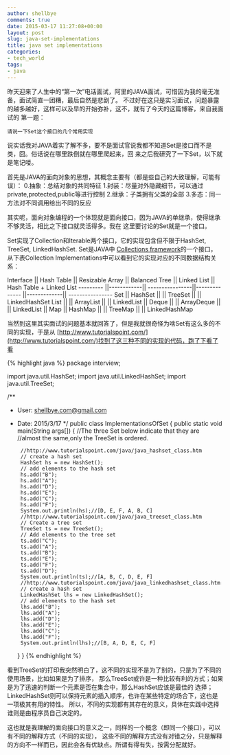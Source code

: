 ```yaml
---
author: shellbye
comments: true
date: 2015-03-17 11:27:08+00:00
layout: post
slug: java-set-implementations
title: java set implementations
categories:
- tech_world
tags:
- java
---
```


昨天迎来了人生中的“第一次”电话面试，阿里的JAVA面试，可惜因为我的毫无准备，面试简直一团糟，最后自然是悲剧了。
不过好在这只是实习面试，问题暴露的越多越好，这样可以及早的开始弥补，这不，就有了今天的这篇博客，来自我面试的
第一题：

    请说一下Set这个接口的几个常用实现

说实话我对JAVA着实了解不多，要不是面试官说我都不知道Set是接口而不是类，囧。俗话说在哪里跌倒就在哪里爬起来，回
来之后我研究了一下Set，以下就是笔记喽。

首先是JAVA的面向对象的思想，其概念主要有（都是些自己的大致理解，可能有误）：
0.抽象：总结对象的共同特征
1.封装：尽量对外隐藏细节，可以通过private,protected,public等进行控制
2.继承：子类拥有父类的全部
3.多态：同一方法对不同调用给出不同的反应

其实呢，面向对象编程的一个体现就是面向接口，因为JAVA的单继承，使得继承不够灵活，相比之下接口就灵活得多。我在
这里要讨论的Set就是一个接口。

Set实现了Collection和Iterable两个接口，它的实现包含但不限于HashSet, TreeSet, LinkedHashSet. Set是JAVA中
[Collections framework](http://docs.oracle.com/javase/7/docs/technotes/guides/collections/overview.html)的一个接口，
从下表Collection Implementations中可以看到它的实现对应的不同数据结构关系：

Interface || Hash Table || Resizable Array || Balanced Tree || Linked List || Hash Table + Linked List
--------- ||------------|| ----------------||-------------- ||-------------|| ----------------
Set       || HashSet    ||                 || TreeSet       ||             || LinkedHashSet
List      ||            || ArrayList       ||               || LinkedList  ||
Deque     ||            || ArrayDeque      ||               || LinkedList  ||
Map       || HashMap    ||                 || TreeMap       ||             || LinkedHashMap


当然到这里其实面试的问题基本就回答了，但是我就很奇怪为啥Set有这么多的不同的实现，于是从
[http://www.tutorialspoint.com/](http://www.tutorialspoint.com/)找到了这三种不同的实现的代码，跑了下看了看

{% highlight java %}
package interview;

import java.util.HashSet;
import java.util.LinkedHashSet;
import java.util.TreeSet;

/**
 * User: shellbye.com@gmail.com
 * Date: 2015/3/17
 */
public class ImplementationsOfSet {
    public static void main(String args[]) {
        //The three Set below indicate that they are
        //almost the same,only the TreeSet is ordered.

        //http://www.tutorialspoint.com/java/java_hashset_class.htm
        // create a hash set
        HashSet hs = new HashSet();
        // add elements to the hash set
        hs.add("B");
        hs.add("A");
        hs.add("D");
        hs.add("E");
        hs.add("C");
        hs.add("F");
        System.out.println(hs);//[D, E, F, A, B, C]
        //http://www.tutorialspoint.com/java/java_treeset_class.htm
        // Create a tree set
        TreeSet ts = new TreeSet();
        // Add elements to the tree set
        ts.add("C");
        ts.add("A");
        ts.add("B");
        ts.add("E");
        ts.add("F");
        ts.add("D");
        System.out.println(ts);//[A, B, C, D, E, F]
        //http://www.tutorialspoint.com/java/java_linkedhashset_class.htm
        // create a hash set
        LinkedHashSet lhs = new LinkedHashSet();
        // add elements to the hash set
        lhs.add("B");
        lhs.add("A");
        lhs.add("D");
        lhs.add("E");
        lhs.add("C");
        lhs.add("F");
        System.out.println(lhs);//[B, A, D, E, C, F]
    }
}
{% endhighlight %}

看到TreeSet的打印我突然明白了，这不同的实现不是为了别的，只是为了不同的使用场景，比如如果是为了排序，
那么TreeSet或许是一种比较有利的方式；如果是为了迅速的判断一个元素是否在集合中，那么HashSet应该是最佳的
选择；LinkedHashSet则可以保持元素的插入顺序，也许在某些特定的场合下，这也是一项极其有用的特性。
所以，不同的实现都有其存在的意义，具体在实践中选择谁则是由程序员自己决定的。

这也就是我理解的面向接口的意义之一，同样的一个概念（即同一个接口），可以有不同的解释方式（不同的实现），
这些不同的解释方式没有对错之分，只是解释的方向不一样而已，因此会各有优缺点。所谓有得有失，按需分配就好。